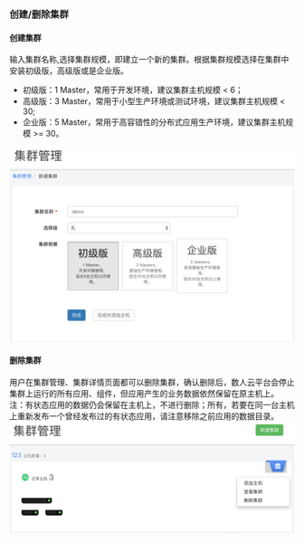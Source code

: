 ### 创建/删除集群

#### 创建集群

输入集群名称,选择集群规模，即建立一个新的集群。根据集群规模选择在集群中安装初级版，高级版或是企业版。
  * 初级版：1 Master，常用于开发环境，建议集群主机规模 < 6；
  * 高级版：3 Master，常用于小型生产环境或测试环境，建议集群主机规模 < 30;
  * 企业版：5 Master，常用于高容错性的分布式应用生产环境，建议集群主机规模 >= 30。

![](addcluster.png)    

#### 删除集群

用户在集群管理、集群详情页面都可以删除集群，确认删除后，数人云平台会停止集群上运行的所有应用、组件，但应用产生的业务数据依然保留在原主机上。  
注：有状态应用的数据仍会保留在主机上，不进行删除；所有，若要在同一台主机上重新发布一个曾经发布过的有状态应用，请注意移除之前应用的数据目录。  
![](delcluster.png)

